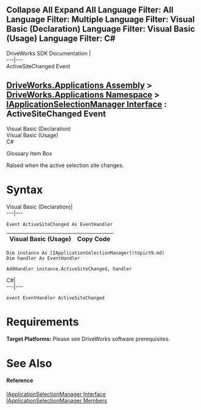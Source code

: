 Collapse All Expand All Language Filter: All  Language Filter: Multiple  Language Filter: Visual Basic (Declaration) Language Filter: Visual Basic (Usage) Language Filter: C#  
---  
DriveWorks SDK Documentation  |   
---|---  
ActiveSiteChanged Event   
  
[DriveWorks.Applications Assembly](topic13.md) > [DriveWorks.Applications Namespace](topic16.md) > [IApplicationSelectionManager Interface](topic59.md) : ActiveSiteChanged Event  
---  
  
Visual Basic (Declaration)    
Visual Basic (Usage)    
C# 

Glossary Item Box

Raised when the active selection site changes. 

# Syntax

Visual Basic (Declaration)|   
---|---  
      
    
    Event ActiveSiteChanged As EventHandler  
  
Visual Basic (Usage)| Copy Code  
---|---  
      
    
    Dim instance As [IApplicationSelectionManager](topic59.md)
    Dim handler As EventHandler
     
    AddHandler instance.ActiveSiteChanged, handler  
  
C#|   
---|---  
      
    
    event EventHandler ActiveSiteChanged  
  
# Requirements

**Target Platforms:** Please see DriveWorks software prerequisites.

# See Also

#### Reference

[IApplicationSelectionManager Interface](topic59.md)   
[IApplicationSelectionManager Members](topic60.md)


